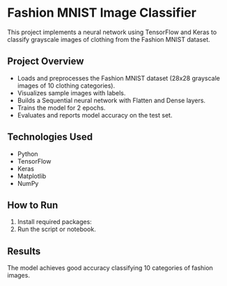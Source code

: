 # Fashion MNIST Image Classifier

This project implements a neural network using TensorFlow and Keras to classify grayscale images of clothing from the Fashion MNIST dataset.

## Project Overview

- Loads and preprocesses the Fashion MNIST dataset (28x28 grayscale images of 10 clothing categories).  
- Visualizes sample images with labels.  
- Builds a Sequential neural network with Flatten and Dense layers.  
- Trains the model for 2 epochs.  
- Evaluates and reports model accuracy on the test set.

## Technologies Used

- Python  
- TensorFlow  
- Keras  
- Matplotlib  
- NumPy  

## How to Run

1. Install required packages:  
2. Run the script or notebook.

## Results

The model achieves good accuracy classifying 10 categories of fashion images.

